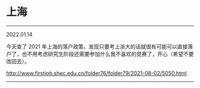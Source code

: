 # 上海

---

2022.01.14

今天查了 2021 年上海的落户政策，发现只要考上浙大的话就很有可能可以直接落户了，也不用考虑研究生阶段还需要参加什么我不喜欢的竞赛了，开心（希望不要改回去）。

<http://www.firstjob.shec.edu.cn/folder76/folder79/2021-08-02/5050.html>

---
